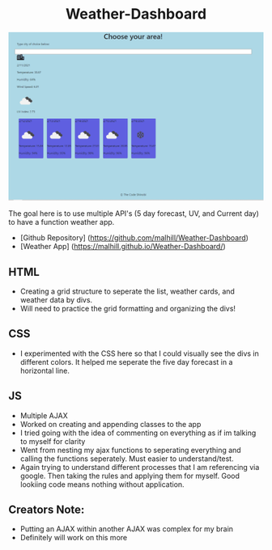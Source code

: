 # <center h1 align="center">Weather-Dashboard</center>

![alt text](./assets/capture.PNG "Weather App")

The goal here is to use multiple API's (5 day forecast, UV, and Current day) to have a function weather app.
* [Github Repository] (https://github.com/malhill/Weather-Dashboard)
* [Weather App] (https://malhill.github.io/Weather-Dashboard/)

## HTML
* Creating a grid structure to seperate the list, weather cards, and weather data by divs. 
* Will need to practice the grid formatting and organizing the divs!

## CSS
* I experimented with the CSS here so that I could visually see the divs in different colors. It helped me seperate the five day forecast in a horizontal line. 

## JS
* Multiple AJAX
* Worked on creating and appending classes to the app
* I tried going with the idea of commenting on everything as if im talking to myself for clarity
* Went from nesting my ajax functions to seperating everything and calling the functions seperately. Must easier to understand/test.
* Again trying to understand different processes that I am referencing via google. Then taking the rules and applying them for myself. Good lookiing code means nothing without application. 

## Creators Note:
* Putting an AJAX within another AJAX was complex for my brain
* Definitely will work on this more
